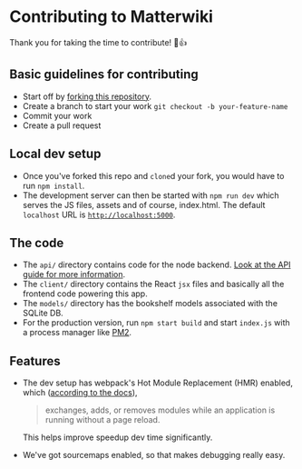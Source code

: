 # Contributing to Matterwiki

Thank you for taking the time to contribute! :tada::+1:

## Basic guidelines for contributing
* Start off by [forking this repository](https://github.com/Matterwiki/Matterwiki#fork-destination-box).
* Create a branch to start your work `git checkout -b your-feature-name`
* Commit your work
* Create a pull request

## Local dev setup
* Once you've forked this repo and `clone`d your fork, you would have to run `npm install`.  
* The development server can then be started with `npm run dev`  which serves the JS files, assets and of course, index.html. The default `localhost` URL is [`http://localhost:5000`](http://localhost:5000).


## The code
*  The `api/` directory contains code for the node backend. [Look at the API guide for more information](https://github.com/matterwiki/matterwiki/blob/master/API.md).
*  The `client/` directory contains the React `jsx` files and basically all the frontend code powering this app.
*  The `models/` directory has the bookshelf models associated with the SQLite DB.
*  For the production version, run `npm start build` and start `index.js` with a process manager like [PM2](http://pm2.keymetrics.io/). 

## Features
* The dev setup has webpack's Hot Module Replacement (HMR) enabled, which ([according to the docs](https://webpack.js.org/concepts/hot-module-replacement/)), 

	> exchanges, adds, or removes modules while an application is running without a page reload. 

   This helps improve speedup dev time significantly. 
* We've got sourcemaps enabled, so that makes debugging really easy. 